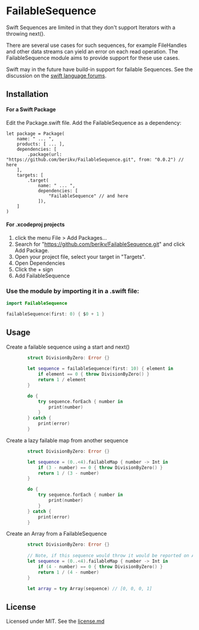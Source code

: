 # FailableSequence

Swift Sequences are limited in that they don't support Iterators with a throwing next().

There are several use cases for such sequences, for example FileHandles and other data streams can yield an error on each read operation. The FailableSequence module aims to provide support for these use cases.

Swift may in the future have build-in support for failable Sequences. See the discussion on the [swift language forums](https://forums.swift.org/t/pitch-rethrowing-protocol-conformances/42373).

## Installation

#### For a Swift Package

Edit the Package.swift file. Add the FailableSequence as a dependency:
 
```
let package = Package(
    name: " ... ",
    products: [ ... ],
    dependencies: [
        .package(url: "https://github.com/berikv/FailableSequence.git", from: "0.0.2") // here
    ],
    targets: [
        .target(
            name: " ... ",
            dependencies: [
                "FailableSequence" // and here
            ]),
    ]
)
```

#### For .xcodeproj projects

1. click the menu File > Add Packages...
2. Search for "https://github.com/berikv/FailableSequence.git" and click Add Package.
3. Open your project file, select your target in "Targets".
4. Open Dependencies
5. Click the + sign
6. Add FailableSequence

### Use the module by importing it in a .swift file:

```swift
import FailableSequence

failableSequence(first: 0) { $0 + 1 }

```

## Usage

Create a failable sequence using a start and next()
```swift
        struct DivisionByZero: Error {}
        
        let sequence = failableSequence(first: 10) { element in
            if element == 0 { throw DivisionByZero() }
            return 1 / element
        }

        do {
            try sequence.forEach { number in
                print(number)
            }
        } catch {
            print(error)
        }
```

Create a lazy failable map from another sequence
```swift
        struct DivisionByZero: Error {}

        let sequence = (0..<4).failableMap { number -> Int in
            if (3 - number) == 0 { throw DivisionByZero() }
            return 1 / (3 - number)
        }

        do {
            try sequence.forEach { number in
                print(number)
            }
        } catch {
            print(error)
        }
```

Create an Array from a FailableSequence
```swift
        struct DivisionByZero: Error {}
        
        // Note, if this sequence would throw it would be reported on Array init 
        let sequence = (0..<4).failableMap { number -> Int in
            if (4 - number) == 0 { throw DivisionByZero() }
            return 1 / (4 - number)
        }

        let array = try Array(sequence) // [0, 0, 0, 1]
```

## License

Licensed under MIT. See the [license.md](./LICENSE.md)
